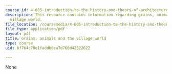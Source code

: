 ```yaml
---
course_id: 4-605-introduction-to-the-history-and-theory-of-architecture-spring-2012
description: This resource contains information regarding grains, animals and the
  village world.
file_location: /coursemedia/4-605-introduction-to-the-history-and-theory-of-architecture-spring-2012/bf764c70e1faddb0ca7d766d42322622_MIT4_605S12_lec04.pdf
file_type: application/pdf
layout: pdf
title: Grains, animals and the village world
type: course
uid: bf764c70e1faddb0ca7d766d42322622

---
```

None